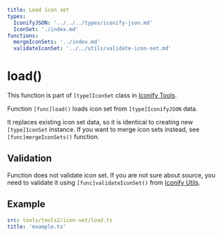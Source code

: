 ```yaml
title: Load icon set
types:
  IconifyJSON: '../../../types/iconify-json.md'
  IconSet: './index.md'
functions:
  mergeIconSets: '../index.md'
  validateIconSet: '../../utils/validate-icon-set.md'
```

# load()

This function is part of `[type]IconSet` class in [Iconify Tools](../index.md).

Function `[func]load()` loads icon set from `[type]IconifyJSON` data.

It replaces existing icon set data, so it is identical to creating new `[type]IconSet` instance. If you want to merge icon sets instead, see `[func]mergeIconSets()` function.

## Validation

Function does not validate icon set. If you are not sure about source, you need to validate it using `[func]validateIconSet()` from [Iconify Utils](../../utils/index.md).

## Example

```yaml
src: tools/tools2/icon-set/load.ts
title: 'example.ts'
```
